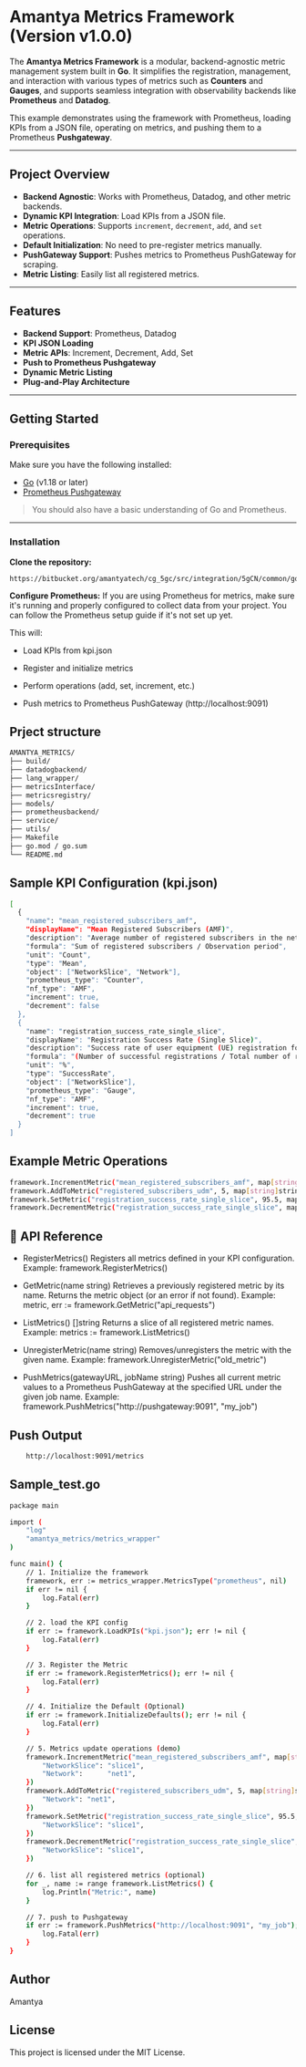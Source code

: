 # Amantya Metrics Framework (Version v1.0.0)

The **Amantya Metrics Framework** is a modular, backend-agnostic metric management system built in **Go**. It simplifies the registration, management, and interaction with various types of metrics such as **Counters** and **Gauges**, and supports seamless integration with observability backends like **Prometheus** and **Datadog**.

This example demonstrates using the framework with Prometheus, loading KPIs from a JSON file, operating on metrics, and pushing them to a Prometheus **Pushgateway**.

---

## Project Overview

- **Backend Agnostic**: Works with Prometheus, Datadog, and other metric backends.
- **Dynamic KPI Integration**: Load KPIs from a JSON file.
- **Metric Operations**: Supports `increment`, `decrement`, `add`, and `set` operations.
- **Default Initialization**: No need to pre-register metrics manually.
- **PushGateway Support**: Pushes metrics to Prometheus PushGateway for scraping.
- **Metric Listing**: Easily list all registered metrics.

---

## Features

- **Backend Support**: Prometheus, Datadog  
- **KPI JSON Loading**  
- **Metric APIs**: Increment, Decrement, Add, Set  
- **Push to Prometheus Pushgateway**  
- **Dynamic Metric Listing**  
- **Plug-and-Play Architecture**

---

## Getting Started

### Prerequisites

Make sure you have the following installed:

- [Go](https://golang.org/dl/) (v1.18 or later)
- [Prometheus Pushgateway](https://github.com/prometheus/pushgateway)

> You should also have a basic understanding of Go and Prometheus.

---

### Installation

**Clone the repository:**
   ```path
   https://bitbucket.org/amantyatech/cg_5gc/src/integration/5gCN/common/goCommon/src/amantya_metrics
   ```
 
**Configure Prometheus:**
    If you are using Prometheus for metrics, make sure it's running and properly configured to collect data from your project. You can follow the Prometheus setup guide if it's not set up yet.

This will:

- Load KPIs from kpi.json

- Register and initialize metrics

- Perform operations (add, set, increment, etc.)

- Push metrics to Prometheus PushGateway (http://localhost:9091)

## Prject structure 
``` bash
AMANTYA_METRICS/
├── build/
├── datadogbackend/
├── lang_wrapper/
├── metricsInterface/
├── metricsregistry/
├── models/
├── prometheusbackend/
├── service/
├── utils/              
├── Makefile
├── go.mod / go.sum
└── README.md
```

## Sample KPI Configuration (kpi.json)
```bash
[
  {
    "name": "mean_registered_subscribers_amf",
    "displayName": "Mean Registered Subscribers (AMF)",
    "description": "Average number of registered subscribers in the network and network slice handled by AMF.",
    "formula": "Sum of registered subscribers / Observation period",
    "unit": "Count",
    "type": "Mean",
    "object": ["NetworkSlice", "Network"],
    "prometheus_type": "Counter",
    "nf_type": "AMF",
    "increment": true,
    "decrement": false
  },
  {
    "name": "registration_success_rate_single_slice",
    "displayName": "Registration Success Rate (Single Slice)",
    "description": "Success rate of user equipment (UE) registration for a single network slice.",
    "formula": "(Number of successful registrations / Total number of registrations) * 100",
    "unit": "%",
    "type": "SuccessRate",
    "object": ["NetworkSlice"],
    "prometheus_type": "Gauge",
    "nf_type": "AMF",
    "increment": true,
    "decrement": true
  }
]
```

## Example Metric Operations

```bash
framework.IncrementMetric("mean_registered_subscribers_amf", map[string]string{"NetworkSlice": "slice1"})
framework.AddToMetric("registered_subscribers_udm", 5, map[string]string{"Network": "net1"})
framework.SetMetric("registration_success_rate_single_slice", 95.5, map[string]string{"NetworkSlice": "slice1"})
framework.DecrementMetric("registration_success_rate_single_slice", map[string]string{"NetworkSlice": "slice1"})
```

## 🧰 API Reference
- RegisterMetrics()
    Registers all metrics defined in your KPI configuration.
    Example:
    framework.RegisterMetrics()

- GetMetric(name string)
    Retrieves a previously registered metric by its name. Returns the metric object (or an error if not found).
    Example:
    metric, err := framework.GetMetric("api_requests")

- ListMetrics() []string
    Returns a slice of all registered metric names.
    Example:
    metrics := framework.ListMetrics()

- UnregisterMetric(name string)
    Removes/unregisters the metric with the given name.
    Example:
    framework.UnregisterMetric("old_metric")

- PushMetrics(gatewayURL, jobName string)
    Pushes all current metric values to a Prometheus PushGateway at the specified URL under the given job name.
    Example:
    framework.PushMetrics("http://pushgateway:9091", "my_job")


## Push Output
```bash 
    http://localhost:9091/metrics 
```

## Sample_test.go
```bash
package main

import (
    "log"
    "amantya_metrics/metrics_wrapper"
)

func main() {
    // 1. Initialize the framework
    framework, err := metrics_wrapper.MetricsType("prometheus", nil)
    if err != nil {
        log.Fatal(err)
    }

    // 2. load the KPI config 
    if err := framework.LoadKPIs("kpi.json"); err != nil {
        log.Fatal(err)
    }

    // 3. Register the Metric
    if err := framework.RegisterMetrics(); err != nil {
        log.Fatal(err)
    }

    // 4. Initialize the Default (Optional)
    if err := framework.InitializeDefaults(); err != nil {
        log.Fatal(err)
    }

    // 5. Metrics update operations (demo)
    framework.IncrementMetric("mean_registered_subscribers_amf", map[string]string{
        "NetworkSlice": "slice1",
        "Network":      "net1",
    })
    framework.AddToMetric("registered_subscribers_udm", 5, map[string]string{
        "Network": "net1",
    })
    framework.SetMetric("registration_success_rate_single_slice", 95.5, map[string]string{
        "NetworkSlice": "slice1",
    })
    framework.DecrementMetric("registration_success_rate_single_slice", map[string]string{
        "NetworkSlice": "slice1",
    })

    // 6. list all registered metrics (optional)
    for _, name := range framework.ListMetrics() {
        log.Println("Metric:", name)
    }

    // 7. push to Pushgateway
    if err := framework.PushMetrics("http://localhost:9091", "my_job"); err != nil {
        log.Fatal(err)
    }
}

```

## Author

Amantya

## License

This project is licensed under the MIT License.